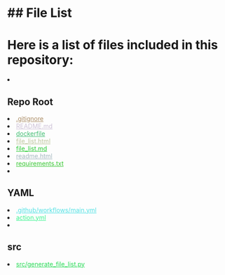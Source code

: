 <!-- FILE_LIST_START -->
# ## File List

# Here is a list of files included in this repository:

<li><h2>Repo Root</h2></li>
<li><a href="https://github.com/Nick2bad4u/generate-repo-file-list/blob/main/.gitignore" style="color: #ac8e67;">.gitignore</a></li>
<li><a href="https://github.com/Nick2bad4u/generate-repo-file-list/blob/main/README.md" style="color: #cec2d7;">README.md</a></li>
<li><a href="https://github.com/Nick2bad4u/generate-repo-file-list/blob/main/dockerfile" style="color: #43bf74;">dockerfile</a></li>
<li><a href="https://github.com/Nick2bad4u/generate-repo-file-list/blob/main/file_list.html" style="color: #bdc69d;">file_list.html</a></li>
<li><a href="https://github.com/Nick2bad4u/generate-repo-file-list/blob/main/file_list.md" style="color: #2acb35;">file_list.md</a></li>
<li><a href="https://github.com/Nick2bad4u/generate-repo-file-list/blob/main/readme.html" style="color: #a5b8bf;">readme.html</a></li>
<li><a href="https://github.com/Nick2bad4u/generate-repo-file-list/blob/main/requirements.txt" style="color: #3ac835;">requirements.txt</a></li>
<li><h2>YAML</h2></li>
<li><a href="https://github.com/Nick2bad4u/generate-repo-file-list/blob/main/.github/workflows/main.yml" style="color: #52e1e4;">.github/workflows/main.yml</a></li>
<li><a href="https://github.com/Nick2bad4u/generate-repo-file-list/blob/main/action.yml" style="color: #3cf491;">action.yml</a></li>
<li><h2>src</h2></li>
<li><a href="https://github.com/Nick2bad4u/generate-repo-file-list/blob/main/src/generate_file_list.py" style="color: #26da55;">src/generate_file_list.py</a></li>
</ul>
<!-- FILE_LIST_END -->